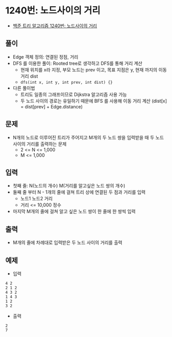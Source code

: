# 1240번: 노드사이의 거리
- [백준 트리 알고리즘 1240번: 노드사이의 거리](https://www.acmicpc.net/problem/1240)

## 풀이
- Edge 객체 정의: 연결된 정점, 거리
- DFS 를 이용한 풀이: Rooted tree로 생각하고 DFS를 통해 거리 계산 
  - 현재 위치를 x라 지정, 부모 노드는 prev 이고, 목표 지점은 y, 현재 까지의 이동 거리 dist
  - `dfs(int x, int y, int prev, int dist) {}`
- 다른 풀이법
  - 트리도 일종의 그래프이므로 Dijkstra 알고리즘 사용 가능
  - 두 노드 사이의 경로는 유일하기 때문에 BFS 를 사용해 이동 거리 계산 (dist[x] = dist[prev] + Edge.distance)

## 문제
- N개의 노드로 이루어진 트리가 주어지고 M개의 두 노드 쌍을 입력받을 때 두 노드 사이의 거리를 출력하는 문제
  - 2 <= N <= 1,000
  - M <= 1,000

## 입력
- 첫째 줄: N(노드의 개수) M(거리를 알고싶은 노드 쌍의 개수)
- 둘째 줄 부터 N - 1개의 줄에 걸쳐 트리 상에 연결된 두 점과 거리를 입력
  - 노드1 노드2 거리
  - 거리 <= 10,000 정수 
- 마지막 M개의 줄에 걸쳐 알고 싶은 노드 쌍이 한 줄에 한 쌍씩 입력

## 출력
- M개의 줄에 차례대로 입력받은 두 노드 사이의 거리를 출력

## 예제
- 입력
```text
4 2
2 1 2
4 3 2
1 4 3
1 2
3 2
```
- 출력
```text
2
7
```